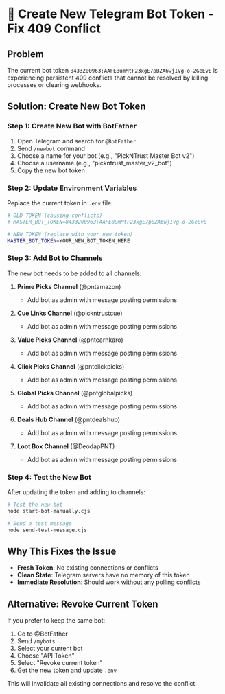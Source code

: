 # 🤖 Create New Telegram Bot Token - Fix 409 Conflict

## Problem
The current bot token `8433200963:AAFE8umMtF23xgE7pBZA6wjIVg-o-2GeEvE` is experiencing persistent 409 conflicts that cannot be resolved by killing processes or clearing webhooks.

## Solution: Create New Bot Token

### Step 1: Create New Bot with BotFather
1. Open Telegram and search for `@BotFather`
2. Send `/newbot` command
3. Choose a name for your bot (e.g., "PickNTrust Master Bot v2")
4. Choose a username (e.g., "pickntrust_master_v2_bot")
5. Copy the new bot token

### Step 2: Update Environment Variables
Replace the current token in `.env` file:

```bash
# OLD TOKEN (causing conflicts)
# MASTER_BOT_TOKEN=8433200963:AAFE8umMtF23xgE7pBZA6wjIVg-o-2GeEvE

# NEW TOKEN (replace with your new token)
MASTER_BOT_TOKEN=YOUR_NEW_BOT_TOKEN_HERE
```

### Step 3: Add Bot to Channels
The new bot needs to be added to all channels:

1. **Prime Picks Channel** (@pntamazon)
   - Add bot as admin with message posting permissions
   
2. **Cue Links Channel** (@pickntrustcue)
   - Add bot as admin with message posting permissions
   
3. **Value Picks Channel** (@pntearnkaro)
   - Add bot as admin with message posting permissions
   
4. **Click Picks Channel** (@pntclickpicks)
   - Add bot as admin with message posting permissions
   
5. **Global Picks Channel** (@pntglobalpicks)
   - Add bot as admin with message posting permissions
   
6. **Deals Hub Channel** (@pntdealshub)
   - Add bot as admin with message posting permissions
   
7. **Loot Box Channel** (@DeodapPNT)
   - Add bot as admin with message posting permissions

### Step 4: Test the New Bot
After updating the token and adding to channels:

```bash
# Test the new bot
node start-bot-manually.cjs

# Send a test message
node send-test-message.cjs
```

## Why This Fixes the Issue

- **Fresh Token**: No existing connections or conflicts
- **Clean State**: Telegram servers have no memory of this token
- **Immediate Resolution**: Should work without any polling conflicts

## Alternative: Revoke Current Token
If you prefer to keep the same bot:
1. Go to @BotFather
2. Send `/mybots`
3. Select your current bot
4. Choose "API Token"
5. Select "Revoke current token"
6. Get the new token and update `.env`

This will invalidate all existing connections and resolve the conflict.